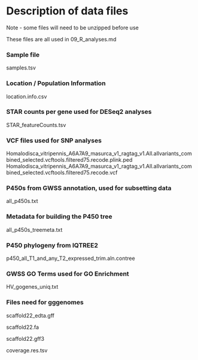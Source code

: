 # Description of data files
Note - some files will need to be unzipped before use 

These files are all used in 09_R_analyses.md

### Sample file
samples.tsv

### Location / Population Information
location.info.csv

### STAR counts per gene used for DESeq2 analyses
STAR_featureCounts.tsv

### VCF files used for SNP analyses
Homalodisca_vitripennis_A6A7A9_masurca_v1_ragtag_v1.All.allvariants_combined_selected.vcftools.filtered75.recode.plink.ped
Homalodisca_vitripennis_A6A7A9_masurca_v1_ragtag_v1.All.allvariants_combined_selected.vcftools.filtered75.recode.vcf

### P450s from GWSS annotation, used for subsetting data
all_p450s.txt

### Metadata for building the P450 tree
all_p450s_treemeta.txt

### P450 phylogeny from IQTREE2
p450_all_T1_and_any_T2_expressed_trim.aln.contree

### GWSS GO Terms used for GO Enrichment
HV_gogenes_uniq.txt

### Files need for gggenomes 
scaffold22_edta.gff

scaffold22.fa

scaffold22.gff3

coverage.res.tsv
